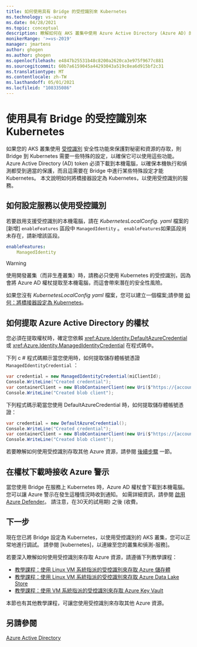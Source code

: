 ```yaml
---
title: 如何使用具有 Bridge 的受控識別來 Kubernetes
ms.technology: vs-azure
ms.date: 04/28/2021
ms.topic: conceptual
description: 瞭解如何在 AKS 叢集中使用 Azure Active Directory (Azure AD) 的受控識別，並使用 Bridge 來 Kubernetes
monikerRange: '>=vs-2019'
manager: jmartens
author: ghogen
ms.author: ghogen
ms.openlocfilehash: e4847b25531b48c8200a2620ca3e975f9677c881
ms.sourcegitcommit: 60b7a6159045a44293043a519c8ea6d915bf2c31
ms.translationtype: MT
ms.contentlocale: zh-TW
ms.lasthandoff: 05/01/2021
ms.locfileid: "108335086"
---
```

# <a name="use-managed-identity-with-bridge-to-kubernetes"></a>使用具有 Bridge 的受控識別來 Kubernetes

如果您的 AKS 叢集使用 [受控識別](/azure/active-directory/managed-identities-azure-resources/overview) 安全性功能來保護對秘密和資源的存取，則 Bridge 到 Kubernetes 需要一些特殊的設定，以確保它可以使用這些功能。 Azure Active Directory (AD) token 必須下載到本機電腦，以確保本機執行和偵測都受到適當的保護，而且這需要在 Bridge 中進行某些特殊設定才能 Kubernetes。 本文說明如何將橋接器設定為 Kubernetes，以使用受控識別的服務。

## <a name="how-to-configure-your-service-to-use-managed-identity"></a>如何設定服務以使用受控識別

若要啟用支援受控識別的本機電腦，請在 *KubernetesLocalConfig. yaml* 檔案的 [新增] `enableFeatures` 區段中 `ManagedIdentity` 。 `enableFeatures`如果區段尚未存在，請新增該區段。

```yaml
enableFeatures:
    ManagedIdentity
```

> [!WARNING]
> 使用開發叢集（而非生產叢集）時，請務必只使用 Kubernetes 的受控識別，因為會將 Azure AD 權杖提取至本機電腦，而這會帶來潛在的安全性風險。

如果您沒有 *KubernetesLocalConfig yaml* 檔案，您可以建立一個檔案;請參閱 [如何：將橋接器設定為 Kubernetes](configure-bridge-to-kubernetes.md)。

## <a name="how-to-fetch-the-azure-active-directory-tokens"></a>如何提取 Azure Active Directory 的權杖

您必須在提取權杖時，確定您依賴 <xref:Azure.Identity.DefaultAzureCredential> 或 <xref:Azure.Identity.ManagedIdentityCredential> 在程式碼中。

下列 c # 程式碼顯示當您使用時，如何提取儲存體帳號憑證 `ManagedIdentityCredential` ：

```csharp
var credential = new ManagedIdentityCredential(miClientId);
Console.WriteLine("Created credential");
var containerClient = new BlobContainerClient(new Uri($"https://{accountName}.blob.windows.net/{containerName}"), credential);
Console.WriteLine("Created blob client");
```

下列程式碼示範當您使用 DefaultAzureCredential 時，如何提取儲存體帳號憑證：

```csharp
var credential = new DefaultAzureCredential();
Console.WriteLine("Created credential");
var containerClient = new BlobContainerClient(new Uri($"https://{accountName}.blob.windows.net/{containerName}"), credential);
Console.WriteLine("Created blob client");
```

若要瞭解如何使用受控識別存取其他 Azure 資源，請參閱 [後續步驟](#next-steps) 一節。

## <a name="receive-azure-alerts-when-tokens-are-downloaded"></a>在權杖下載時接收 Azure 警示

當您使用 Bridge 在服務上 Kubernetes 時，Azure AD 權杖會下載到本機電腦。 您可以讓 Azure 警示在發生這種情況時收到通知。 如需詳細資訊，請參閱 [啟用 Azure Defender](/azure/security-center/enable-azure-defender)。 請注意，在30天的試用期) 之後 (收費。

## <a name="next-steps"></a>下一步

現在您已將 Bridge 設定為 Kubernetes，以使用受控識別的 AKS 叢集，您可以正常地進行調試。 請參閱 [kubernetes]，以連線至您的叢集和偵測-服務]。

若要深入瞭解如何使用受控識別來存取 Azure 資源，請遵循下列教學課程：

- [教學課程：使用 Linux VM 系統指派的受控識別來存取 Azure 儲存體](/azure/active-directory/managed-identities-azure-resources/tutorial-linux-vm-access-storage)
- [教學課程：使用 Linux VM 系統指派的受控識別來存取 Azure Data Lake Store](/azure/active-directory/managed-identities-azure-resources/tutorial-linux-vm-access-datalake)
- [教學課程：使用 VM 系統指派的受控識別來存取 Azure Key Vault](/azure/active-directory/managed-identities-azure-resources/tutorial-linux-vm-access-nonaad)

本節也有其他教學課程，可讓您使用受控識別來存取其他 Azure 資源。

## <a name="see-also"></a>另請參閱

[Azure Active Directory](/azure/active-directory/managed-identities-azure-resources/)
